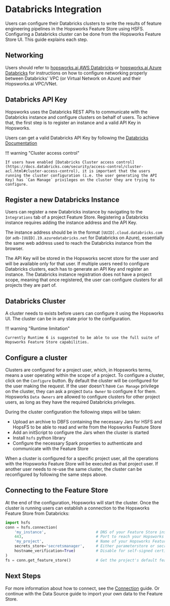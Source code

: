 # Databricks Integration

Users can configure their Databricks clusters to write the results of feature engineering pipelines in the Hopsworks Feature Store using HSFS. 
Configuring a Databricks cluster can be done from the Hopsworks Feature Store UI. This guide explains each step.

## Networking

Users should refer to [hopsworks.ai AWS Databricks](https://hopsworks.readthedocs.io/en/stable/getting_started/hopsworksai/guides/databricks_quick_start.html) or [hopsworks.ai Azure Databricks](https://hopsworks.readthedocs.io/en/stable/getting_started/hopsworksai/guides/databricks_quick_start_azure.html) for instructions on how to configure networking properly between Databricks' VPC (or Virtual Network on Azure) and their Hopsworks.ai VPC/VNet.

## Databricks API Key

Hopsworks uses the Databricks REST APIs to communicate with the Databricks instance and configure clusters on behalf of users. 
To achieve that, the first step is to register an instance and a valid API Key in Hopsworks.

Users can get a valid Databricks API Key by following the [Databricks Documentation](https://docs.databricks.com/dev-tools/api/latest/authentication.html#generate-a-personal-access-token)

!!! warning "Cluster access control"

    If users have enabled [Databricks Cluster access control](https://docs.databricks.com/security/access-control/cluster-acl.html#cluster-access-control), it is important that the users running the cluster configuration (i.e. the user generating the API Key) has `Can Manage` privileges on the cluster they are trying to configure.

## Register a new Databricks Instance

Users can register a new Databricks instance by navigating to the `Integrations` tab of a project Feature Store. Registering a Databricks instance requires adding the instance address and the API Key.

The instance address should be in the format `[UUID].cloud.databricks.com` (or `adb-[UUID].19.azuredatabricks.net` for Databricks on Azure), essentially the same web 
address used to reach the Databricks instance from the browser.

The API Key will be stored in the Hopsworks secret store for the user and will be available only for that user.  If multiple users need to configure Databricks clusters, each has to generate an API Key and register an instance. The Databricks instance registration does not have a project scope, meaning that once registered, the user can configure clusters for all projects they are part of.

## Databricks Cluster

A cluster needs to exists before users can configure it using the Hopsworks UI. The cluster can be in any state prior to the configuration. 

!!! warning "Runtime limitation"

    Currently Runtime 6 is suggested to be able to use the full suite of Hopsworks Feature Store capabilities. 

## Configure a cluster

Clusters are configured for a project user, which, in Hopsworks terms, means a user operating within the scope of a project. 
To configure a cluster, click on the `Configure` button. By default the cluster will be configured for the user making the request. If the user doesn't have `Can Manage` privilege on the cluster, they can ask a project `Data Owner` to configure it for them. Hopsworks `Data Owners` are allowed to configure clusters for other project users, as long as they have the required Databricks privileges.

During the cluster configuration the following steps will be taken:

- Upload an archive to DBFS containing the necessary Jars for HSFS and HopsFS to be able to read and write from the Hopsworks Feature Store
- Add an initScript to configure the Jars when the cluster is started
- Install `hsfs` python library 
- Configure the necessary Spark properties to authenticate and communicate with the Feature Store

When a cluster is configured for a specific project user, all the operations with the Hopsworks Feature Store will be executed as that project user. If another user needs to re-use the same cluster, the cluster can be reconfigured by following the same steps above.

## Connecting to the Feature Store

At the end of the configuration, Hopsworks will start the cluster. 
Once the cluster is running users can establish a connection to the Hopsworks Feature Store from Databricks:

```python
import hsfs
conn = hsfs.connection(
    'my_instance',                      # DNS of your Feature Store instance
    443,                                # Port to reach your Hopsworks instance, defaults to 443
    'my_project',                       # Name of your Hopsworks Feature Store project
    secrets_store='secretsmanager',     # Either parameterstore or secretsmanager
    hostname_verification=True)         # Disable for self-signed certificates
)
fs = conn.get_feature_store()           # Get the project's default feature store
```

## Next Steps

For more information about how to connect, see the [Connection](../concepts/project.md) guide. Or continue with the Data Source guide to import your own data to the Feature Store.
